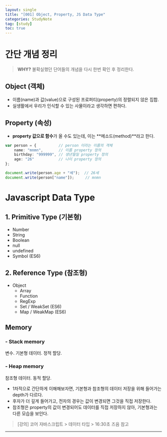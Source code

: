 ```yaml
---
layout: single
title: "[001] Object, Property, JS Data Type"
categories: StudyNote
tag: [study]
toc: true
---
```

# 간단 개념 정리
> **WHY?** 불확실했던 단어들의 개념을 다시 한번 확인 후 정리한다.


## Object (객체)
- 이름(name)과 값(value)으로 구성된 프로퍼티(property)의 정렬되지 않은 집합.
- 실생활에서 우리가 인식할 수 있는 사물이라고 생각하면 편하다.

## Property (속성)
- **property 값으로 함수**가 올 수도 있는데, 이는 **메소드(method)**라고 한다.

```ts
var person = {          // person 이라는 이름의 객체
    name: "mnmn",       // 이름 property 정의
    birthday: "999999", // 생년월일 property 정의
    age: "26"           // 나이 property 정의
};

document.write(person.age + "세");  // 26세
document.write(person["name"]);     // mnmn
```
# Javascript Data Type

## 1. Primitive Type (기본형)
- Number
- String
- Boolean
- null
- undefined
- Symbol (ES6)  

## 2. Reference Type (참조형)
- Object 
    - Array
    - Function
    - RegExp
    - Set / WeakSet (ES6)
    - Map / WeakMap (ES6)

## Memory
### - **Stack memory**
변수. 기본형 데이터. 정적 할당.  

### - **Heap memory**
참조형 데이터. 동적 할당.  


- 1차적으로 간단하게 이해해보자면, 기본형과 참조형의 데이터 저장을 위해 들어가는 depth가 다르다. 
- 후자가 더 깊게 들어가고, 전자의 경우는 값이 변경되면 그것을 직접 저장한다. 
- 참조형은 property의 값이 변경되어도 데이터를 직접 저장하지 않아, 기본형과는 다른 모습을 보인다.
> [강의] 코어 자바스크립트 > 데이터 타입 > 16:30초 즈음 참고


---
<!-- 
함수 Scope (스코프)

Scope: 범위. 유효공간. 살 수 있는 공간. 허용공간. 허용범위 ...
함수 Scope: 함수에 의해서 생기는 범위. 변수의 유효범위.

block Scope (블락 스코프) - block에 의해서 생기는 유효범위.
{  } 에 의해서 변수의 유효범위가 결정된다.

var -> block Scope에 종속되지 않음.
let
const

// if문. for문. while문. switch-case문. '문단' -> 결과를 return하지 않음. 실행하고 끝.
-> 문 자체가 하나의 block-scope가 된다.

// 식. expression. 값이 될 수 있는 경우.
// 값.

모든 데이터는 셋 중 하나 -> 값. 식. 문.

## 2) Hoisting?
1. Hoisting (호이스팅)
변수 **'선언'** / 함수 **'선언'**을 위로 끌어올리는 것.

    - 기존 var: 
    1. 변수명만 위로 끌어올리고
    2. undefined를 할당한다.

    - let, const:
    1. 변수명만 위로 끌어올리고
    2. 끝.

TDZ: Temporal Dead Zone (임시사각지대)
Ecmascript에서 정의한 개념은 X. 통용되는 명칭. -->